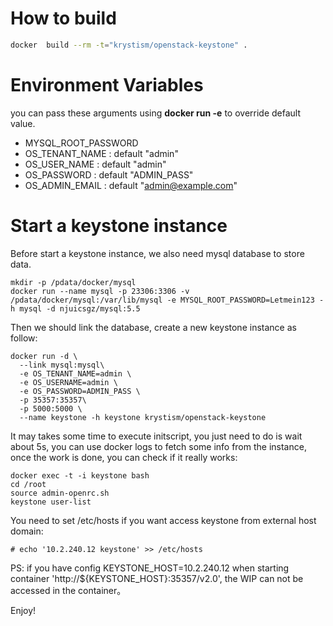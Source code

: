 # How to build
```bash
docker  build --rm -t="krystism/openstack-keystone" .
```

# Environment Variables
you can pass these arguments using **docker run -e** to override default value.
* MYSQL_ROOT_PASSWORD
* OS_TENANT_NAME : default "admin"
* OS_USER_NAME : default "admin"
* OS_PASSWORD : default "ADMIN_PASS"
* OS_ADMIN_EMAIL : default "admin@example.com"

# Start a keystone instance

Before start a keystone instance, we also need mysql database to store data.
```
mkdir -p /pdata/docker/mysql
docker run --name mysql -p 23306:3306 -v /pdata/docker/mysql:/var/lib/mysql -e MYSQL_ROOT_PASSWORD=Letmein123 -h mysql -d njuicsgz/mysql:5.5
```
Then we should link the database, create a new keystone instance as follow:
```
docker run -d \
  --link mysql:mysql\
  -e OS_TENANT_NAME=admin \
  -e OS_USERNAME=admin \
  -e OS_PASSWORD=ADMIN_PASS \
  -p 35357:35357\
  -p 5000:5000 \
  --name keystone -h keystone krystism/openstack-keystone
```
It may takes some time to execute initscript, you just need to do is wait about 5s, you can use docker logs to fetch
some info from the instance, once the work is done, you can check if it really works:
```
docker exec -t -i keystone bash
cd /root
source admin-openrc.sh
keystone user-list
```
You need to set /etc/hosts if you want access keystone from external host domain:
```
# echo '10.2.240.12 keystone' >> /etc/hosts
```
PS: if you have config KEYSTONE_HOST=10.2.240.12 when starting container 'http://${KEYSTONE_HOST}:35357/v2.0', the WIP can not be accessed in the container。

Enjoy!
